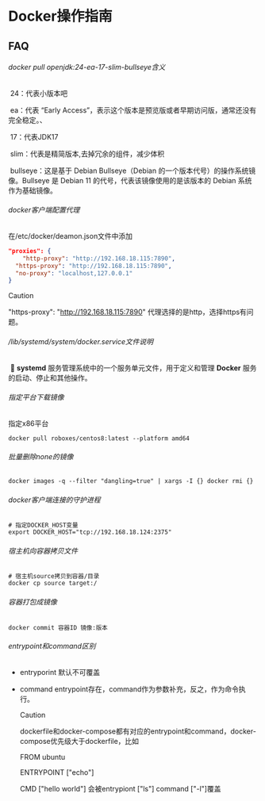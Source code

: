 # Docker操作指南

## FAQ

###### docker pull openjdk:24-ea-17-slim-bullseye含义

​	24：代表小版本吧

​	ea：代表 “Early Access”，表示这个版本是预览版或者早期访问版，通常还没有完全稳定。、

​	17：代表JDK17

​	slim：代表是精简版本,去掉冗余的组件，减少体积

​	bullseye：这是基于 Debian Bullseye（Debian 的一个版本代号）的操作系统镜像。Bullseye 是 Debian 11 的代号，代表该镜像使用的是该版本的 Debian 系统作为基础镜像。

###### docker客户端配置代理

在/etc/docker/deamon.json文件中添加

```json
"proxies": {
	"http-proxy": "http://192.168.18.115:7890",
  "https-proxy": "http://192.168.18.115:7890",
  "no-proxy": "localhost,127.0.0.1"
}
```

> [!CAUTION]
>
> "https-proxy": "http://192.168.18.115:7890" 代理选择的是http，选择https有问题。

###### /lib/systemd/system/docker.service文件说明

​	👀 **systemd** 服务管理系统中的一个服务单元文件，用于定义和管理 **Docker** 服务的启动、停止和其他操作。

###### 指定平台下载镜像

指定x86平台

```
docker pull roboxes/centos8:latest --platform amd64
```

###### 批量删除none的镜像

```
docker images -q --filter "dangling=true" | xargs -I {} docker rmi {}
```

###### docker客户端连接的守护进程

```
# 指定DOCKER_HOST变量
export DOCKER_HOST="tcp://192.168.18.124:2375"
```

###### 宿主机向容器拷贝文件

```
# 宿主机source拷贝到容器/目录 
docker cp source target:/
```

###### 容器打包成镜像

```
docker commit 容器ID 镜像:版本
```

###### entrypoint和command区别

- entryporint 默认不可覆盖

- command   entrypoint存在，command作为参数补充，反之，作为命令执行。

  > [!CAUTION]
  >
  > dockerfile和docker-compose都有对应的entrypoint和command，docker-compose优先级大于dockerfile，比如
  >
  > FROM ubuntu
  >
  > ENTRYPOINT ["echo"]
  >
  > CMD ["hello world"]  会被entrypiont ["ls"] command ["-l"]覆盖
  >
  > 

  

